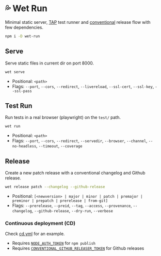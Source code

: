# 💦 Wet Run

Minimal static server, 
[TAP](https://testanything.org/) test runner and
[conventional](https://www.conventionalcommits.org/en/v1.0.0/) release flow
with few dependencies.

```bash
npm i -D wet-run
```

## Serve

Serve static files in current dir on port 8000.

```bash
wet serve
```

- Positional: `<path>`  
- Flags: `--port`, `--cors`, `--redirect`, `--livereload`, `--ssl-cert`,
`--ssl-key`, `--ssl-pass`

## Test Run

Run tests in a real browser (playwright) on the `test/` path.

```bash
wet run
```

- Positional: `<path>`  
- Flags: `--port`, `--cors`, `--redirect`, `--servedir`, `--browser`, 
`--channel`, `--no-headless`, `--timeout`, `--coverage`

## Release

Create a new patch release with a conventional changelog and Github release.

```bash
wet release patch --changelog --github-release
```

- Positional: `[<newversion> | major | minor | patch | premajor | preminor | prepatch | prerelease | from-git]`   
- Flags: `--prerelease`, `--preid`, `--tag`, `--access`, `--provenance`, `--changelog`, `--github-release`, `--dry-run`, `--verbose`  

### Continuous deployment (CD)

Check [cd.yml](.github/workflows/cd.yml) for an example.

- Requires [`NODE_AUTH_TOKEN`](https://docs.github.com/en/actions/publishing-packages/publishing-nodejs-packages#publishing-packages-to-the-npm-registry) for `npm publish`
- Requires [`CONVENTIONAL_GITHUB_RELEASER_TOKEN`](https://github.com/conventional-changelog/releaser-tools/tree/master/packages/conventional-github-releaser) for Github releases
